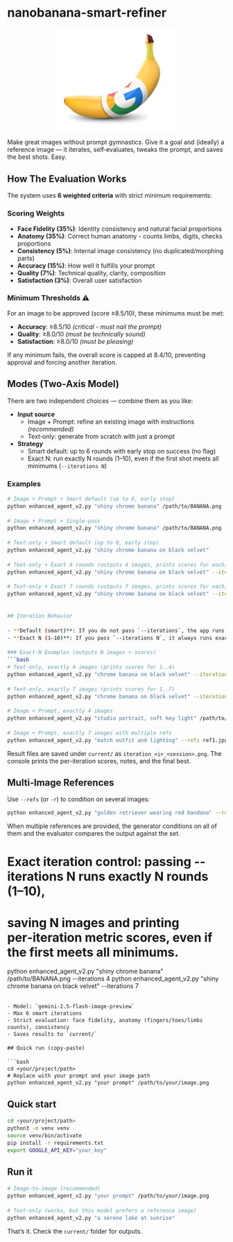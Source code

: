 # nanobanana-smart-refiner

<p align="center">
  <img src="BANANA.png" alt="Smart Image Refiner Demo" width="300"/>
</p>

Make great images without prompt gymnastics. Give it a goal and (ideally) a reference image — it iterates, self‑evaluates, tweaks the prompt, and saves the best shots. Easy.

## How The Evaluation Works

The system uses **6 weighted criteria** with strict minimum requirements:

### Scoring Weights
- **Face Fidelity (35%)**: Identity consistency and natural facial proportions
- **Anatomy (35%)**: Correct human anatomy - counts limbs, digits, checks proportions  
- **Consistency (5%)**: Internal image consistency (no duplicated/morphing parts)
- **Accuracy (15%)**: How well it fulfills your prompt
- **Quality (7%)**: Technical quality, clarity, composition  
- **Satisfaction (3%)**: Overall user satisfaction

### Minimum Thresholds ⚠️
For an image to be approved (score ≥8.5/10), these minimums must be met:
- **Accuracy**: ≥8.5/10 *(critical - must nail the prompt)*
- **Quality**: ≥8.0/10 *(must be technically sound)*
- **Satisfaction**: ≥8.0/10 *(must be pleasing)*

If any minimum fails, the overall score is capped at 8.4/10, preventing approval and forcing another iteration.

## Modes (Two‑Axis Model)

There are two independent choices — combine them as you like:

- **Input source**
  - Image + Prompt: refine an existing image with instructions *(recommended)*
  - Text‑only: generate from scratch with just a prompt
- **Strategy**
  - Smart default: up to 6 rounds with early stop on success (no flag)
  - Exact N: run exactly N rounds (1–10), even if the first shot meets all minimums (`--iterations N`)

### Examples
```bash
# Image + Prompt + Smart default (up to 6, early stop)
python enhanced_agent_v2.py "shiny chrome banana" /path/to/BANANA.png

# Image + Prompt + Single‑pass
python enhanced_agent_v2.py "shiny chrome banana" /path/to/BANANA.png --iterations 1

# Text‑only + Smart default (up to 6, early stop)
python enhanced_agent_v2.py "shiny chrome banana on black velvet"

# Text‑only + Exact 4 rounds (outputs 4 images, prints scores for each)
python enhanced_agent_v2.py "shiny chrome banana on black velvet" --iterations 4

# Text‑only + Exact 7 rounds (outputs 7 images, prints scores for each)
python enhanced_agent_v2.py "shiny chrome banana on black velvet" --iterations 7


## Iteration Behavior

- **Default (smart)**: If you do not pass `--iterations`, the app runs up to 6 rounds and stops early when all minimums are met and overall ≥ 8.5.
- **Exact N (1–10)**: If you pass `--iterations N`, it always runs exactly N rounds and produces N images, even if the first meets all minimums. Each iteration’s scores are printed and the best is highlighted at the end.

### Exact-N Examples (outputs N images + scores)
```bash
# Text-only, exactly 4 images (prints scores for 1..4)
python enhanced_agent_v2.py "chrome banana on black velvet" --iterations 4

# Text-only, exactly 7 images (prints scores for 1..7)
python enhanced_agent_v2.py "chrome banana on black velvet" --iterations 7

# Image + Prompt, exactly 4 images
python enhanced_agent_v2.py "studio portrait, soft key light" /path/to/BANANA.png --iterations 4

# Image + Prompt, exactly 7 images with multiple refs
python enhanced_agent_v2.py "match outfit and lighting" --refs ref1.jpg ref2.png ref3.jpg --iterations 7
```

Result files are saved under `current/` as `iteration_<i>_<session>.png`. The console prints the per-iteration scores, notes, and the final best.

## Multi‑Image References

Use `--refs` (or `-r`) to condition on several images:

```bash
python enhanced_agent_v2.py "golden retriever wearing red bandana" --refs ./dog1.jpg ./dog2.png
```

When multiple references are provided, the generator conditions on all of them and the evaluator compares the output against the set.
# Exact iteration control: passing --iterations N runs exactly N rounds (1–10),
# saving N images and printing per‑iteration metric scores, even if the first meets all minimums.
python enhanced_agent_v2.py "shiny chrome banana" /path/to/BANANA.png --iterations 4
python enhanced_agent_v2.py "shiny chrome banana on black velvet" --iterations 7
```

- Model: `gemini-2.5-flash-image-preview`
- Max 6 smart iterations
- Strict evaluation: face fidelity, anatomy (fingers/toes/limbs counts), consistency
- Saves results to `current/`

## Quick run (copy‑paste)

```bash
cd <your/project/path>
# Replace with your prompt and your image path
python enhanced_agent_v2.py "your prompt" /path/to/your/image.png
```

## Quick start

```bash
cd <your/project/path>
python3 -m venv venv
source venv/bin/activate
pip install -r requirements.txt
export GOOGLE_API_KEY="your_key"
```

## Run it

```bash
# Image-to-image (recommended)
python enhanced_agent_v2.py "your prompt" /path/to/your/image.png

# Text-only (works, but this model prefers a reference image)
python enhanced_agent_v2.py "a serene lake at sunrise"
```

That’s it. Check the `current/` folder for outputs.